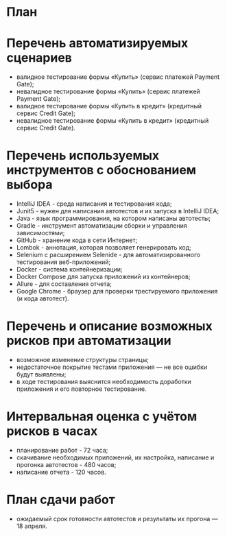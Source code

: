 # План
# Перечень автоматизируемых сценариев
- валидное тестирование формы «Купить» (сервис платежей Payment Gate);
- невалидное тестирование формы «Купить» (сервис платежей Payment Gate);
- валидное тестирование формы «Купить в кредит» (кредитный сервис Credit Gate);
- невалидное тестирование формы «Купить в кредит» (кредитный сервис Credit Gate).
# Перечень используемых инструментов с обоснованием выбора
- IntelliJ IDEA - среда написания и тестирования кода;
- Junit5 - нужен для написания автотестов и их запуска в IntelliJ IDEA;
- Java - язык программирования, на котором написаны автотесты;
- Gradle - инструмент автоматизации сборки и управления зависимостями;
- GitHub - хранение кода в сети Интернет;
- Lombok - аннотация, которая позволяет генерировать код;
- Selenium с расширением Selenide - для автоматизированного тестирования веб-приложений;
- Docker - система контейнеризации;
- Docker Compose для запуска приложений из контейнеров;
- Allure - для составления отчета;
- Google Chrome - браузер для проверки трестируемого приложения (и кода автотест).
# Перечень и описание возможных рисков при автоматизации
- возможное изменение структуры страницы;
- недостаточное покрытие тестами приложения — не все ошибки будут выявлены;
- в ходе тестирования выяснится необходимость доработки приложения и его повторное тестирование.
# Интервальная оценка с учётом рисков в часах
- планирование работ - 72 часа;
- скачивание необходимых приложений, их настройка, написание и прогонка автотестов - 480 часов;
- написание отчета - 120 часов.
# План сдачи работ
- ожидаемый срок готовности автотестов и результаты их прогона — 18 апреля.
